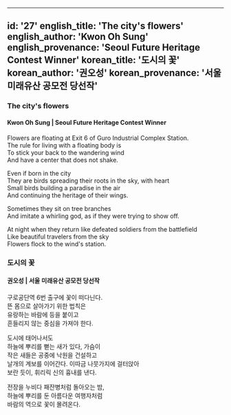
---

id: '27'
english_title: 'The city's flowers'
english_author: 'Kwon Oh Sung'
english_provenance: 'Seoul Future Heritage Contest Winner'
korean_title: '도시의 꽃'
korean_author: '권오성'
korean_provenance: '서울 미래유산 공모전 당선작'
---

### The city's flowers

#### Kwon Oh Sung | Seoul Future Heritage Contest Winner

Flowers are floating at Exit 6 of Guro Industrial Complex Station.\
The rule for living with a floating body is\
To stick your back to the wandering wind\
And have a center that does not shake.

Even if born in the city\
They are birds spreading their roots in the sky, with heart\
Small birds building a paradise in the air\
And continuing the heritage of their wings.

Sometimes they sit on tree branches\
And imitate a whirling god, as if they were trying to show off.

At night when they return like defeated soldiers from the battlefield\
Like beautiful travelers from the sky\
Flowers flock to the wind's station.

### 도시의 꽃

#### 권오성 | 서울 미래유산 공모전 당선작

구로공단역 6번 출구에 꽃이 떠다닌다.\
뜬 몸으로 살아가기 위한 법칙은\
유랑하는 바람에 등을 붙이고\
흔들리지 않는 중심을 가져야 한다.

도시에 태어나서도\
하늘에 뿌리를 뻗는 새가 있다, 가슴이\
작은 새들은 공중에 낙원을 건설하고\
날개의 계보를 이어간다.
이따금 나뭇가지에 걸터앉아\
보란 듯이, 휘리릭 신의 흉내를 낸다.

전장을 누비다 패잔병처럼 돌아오는 밤,\
하늘에 뿌리를 둔 아름다운 여행자처럼\
바람의 역으로 꽃이 몰려온다.
